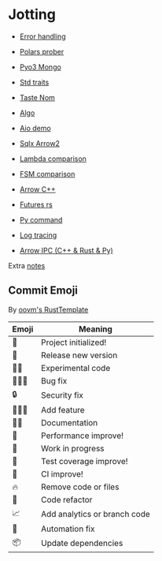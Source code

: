 # Jotting

- [Error handling](./error-handling/README.md)

- [Polars prober](./polars-prober/README.md)

- [Pyo3 Mongo](./pyo3mongo/README.md)

- [Std traits](./std-traits/README.md)

- [Taste Nom](./taste-nom/README.md)

- [Algo](./algo/README.md)

- [Aio demo](./aio-demo/README.md)

- [Sqlx Arrow2](./sqlx-arrow2/README.md)

- [Lambda comparison](./lambda-comparison/README.md)

- [FSM comparison](./fsm/README.md)

- [Arrow C++](./arrow-cpp/README.md)

- [Futures rs](./fut-rs/README.md)

- [Py command](./pycmd/README.md)

- [Log tracing](./log-tracing/README.md)

- [Arrow IPC (C++ & Rust & Py)](./arrow-ipc/README.md)

Extra [notes](./notes.md)

## Commit Emoji

By [oovm's RustTemplate](https://github.com/oovm/RustTemplate)

| Emoji  | Meaning                      |
|--------|------------------------------|
| 🎂     | Project initialized!         |
| 🎉     | Release new version          |
| 🧪🔮   | Experimental code            |
| 🔧🐛🐞 | Bug fix                      |
| 🔒     | Security fix                 |
| 🐣🐤🐥 | Add feature                  |
| 📝🎀   | Documentation                |
| 🚀     | Performance improve!         |
| 🚧     | Work in progress             |
| 🚨     | Test coverage improve!       |
| 🚥     | CI improve!                  |
| 🔥     | Remove code or files         |
| 🧹     | Code refactor                |
| 📈     | Add analytics or branch code |
| 🤖     | Automation fix               |
| 📦     | Update dependencies          |
